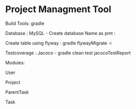 # Project Managment Tool

Build Tools: gradle

Database : MySQL - Create database Name as pmt : 

Create table using flyway : gradle flywayMigrate -i

Testcoverage : Jacoco - gradle clean test jacocoTestReport

Modules:

User

Project 

ParentTask

Task

